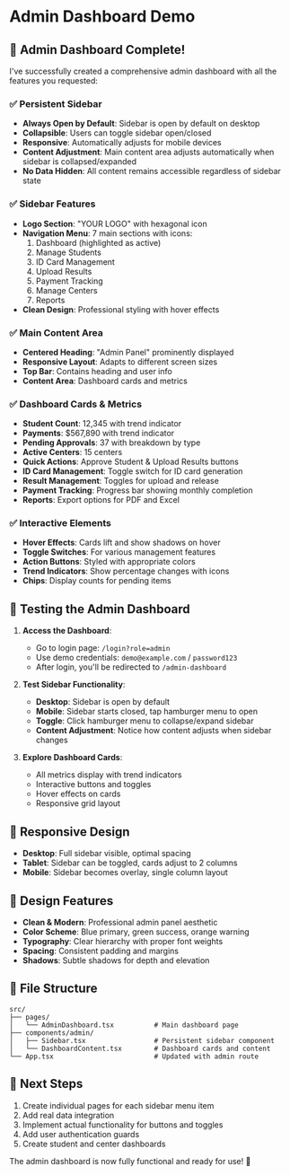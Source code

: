 # Admin Dashboard Demo

## 🎉 Admin Dashboard Complete!

I've successfully created a comprehensive admin dashboard with all the features you requested:

### ✅ **Persistent Sidebar**
- **Always Open by Default**: Sidebar is open by default on desktop
- **Collapsible**: Users can toggle sidebar open/closed
- **Responsive**: Automatically adjusts for mobile devices
- **Content Adjustment**: Main content area adjusts automatically when sidebar is collapsed/expanded
- **No Data Hidden**: All content remains accessible regardless of sidebar state

### ✅ **Sidebar Features**
- **Logo Section**: "YOUR LOGO" with hexagonal icon
- **Navigation Menu**: 7 main sections with icons:
  1. Dashboard (highlighted as active)
  2. Manage Students
  3. ID Card Management
  4. Upload Results
  5. Payment Tracking
  6. Manage Centers
  7. Reports
- **Clean Design**: Professional styling with hover effects

### ✅ **Main Content Area**
- **Centered Heading**: "Admin Panel" prominently displayed
- **Responsive Layout**: Adapts to different screen sizes
- **Top Bar**: Contains heading and user info
- **Content Area**: Dashboard cards and metrics

### ✅ **Dashboard Cards & Metrics**
- **Student Count**: 12,345 with trend indicator
- **Payments**: $567,890 with trend indicator
- **Pending Approvals**: 37 with breakdown by type
- **Active Centers**: 15 centers
- **Quick Actions**: Approve Student & Upload Results buttons
- **ID Card Management**: Toggle switch for ID card generation
- **Result Management**: Toggles for upload and release
- **Payment Tracking**: Progress bar showing monthly completion
- **Reports**: Export options for PDF and Excel

### ✅ **Interactive Elements**
- **Hover Effects**: Cards lift and show shadows on hover
- **Toggle Switches**: For various management features
- **Action Buttons**: Styled with appropriate colors
- **Trend Indicators**: Show percentage changes with icons
- **Chips**: Display counts for pending items

## 🧪 **Testing the Admin Dashboard**

1. **Access the Dashboard**:
   - Go to login page: `/login?role=admin`
   - Use demo credentials: `demo@example.com` / `password123`
   - After login, you'll be redirected to `/admin-dashboard`

2. **Test Sidebar Functionality**:
   - **Desktop**: Sidebar is open by default
   - **Mobile**: Sidebar starts closed, tap hamburger menu to open
   - **Toggle**: Click hamburger menu to collapse/expand sidebar
   - **Content Adjustment**: Notice how content adjusts when sidebar changes

3. **Explore Dashboard Cards**:
   - All metrics display with trend indicators
   - Interactive buttons and toggles
   - Hover effects on cards
   - Responsive grid layout

## 📱 **Responsive Design**
- **Desktop**: Full sidebar visible, optimal spacing
- **Tablet**: Sidebar can be toggled, cards adjust to 2 columns
- **Mobile**: Sidebar becomes overlay, single column layout

## 🎨 **Design Features**
- **Clean & Modern**: Professional admin panel aesthetic
- **Color Scheme**: Blue primary, green success, orange warning
- **Typography**: Clear hierarchy with proper font weights
- **Spacing**: Consistent padding and margins
- **Shadows**: Subtle shadows for depth and elevation

## 📁 **File Structure**
```
src/
├── pages/
│   └── AdminDashboard.tsx          # Main dashboard page
├── components/admin/
│   ├── Sidebar.tsx                 # Persistent sidebar component
│   └── DashboardContent.tsx        # Dashboard cards and content
└── App.tsx                         # Updated with admin route
```

## 🚀 **Next Steps**
1. Create individual pages for each sidebar menu item
2. Add real data integration
3. Implement actual functionality for buttons and toggles
4. Add user authentication guards
5. Create student and center dashboards

The admin dashboard is now fully functional and ready for use! 🎉
